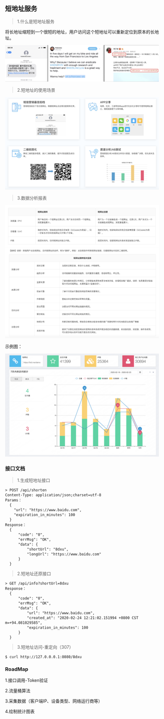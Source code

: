 ## 短地址服务

> 1.什么是短地址服务

将长地址缩短到一个很短的地址，用户访问这个短地址可以重新定位到原本的长地址。

![snap1](./doc/snap1.png)

> 2.短地址的使用场景

![snap2](./doc/snap2.png)

> 3.数据分析报表

![snap3](./doc/snap3.png)
![snap4](./doc/snap4.png)

示例图：

![snap5](./doc/snap5.png)

### 接口文档

> 1.生成短地址接口

```
> POST /api/shorten
Content-Type: application/json;charset=utf-8
Params：
  {
    "url": "https://www.baidu.com",
    "expiration_in_minutes": 100
  }
Response：
  {
      "code": "0",
      "errMsg": "OK",
      "data": {
          "shortUrl": "8dxu",
          "longUrl": "https://www.baidu.com"
      }
  }
```

> 2.短地址还原接口

```
> GET /api/info?shortUrl=8dxu
Response：
  {
      "code": "0",
      "errMsg": "OK",
      "data": {
          "url": "https://www.baidu.com",
          "created_at": "2020-02-24 12:21:02.151994 +0800 CST m=+94.081029585",
          "expiration_in_minutes": 100
      }
  }
```

> 3.短地址访问-重定向（307）

```
$ curl http://127.0.0.0.1:8080/8dxu
```

### RoadMap

1.接口调用-Token验证

2.流量桶算法

3.采集数据（客户端IP、设备类型、网络运行商等）

4.绘制统计图表
